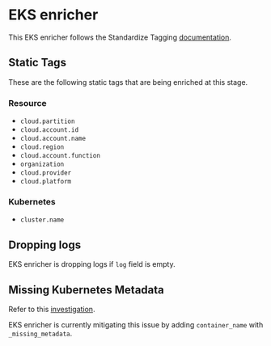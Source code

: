 # EKS enricher
This EKS enricher follows the Standardize Tagging [documentation](https://canvadev.atlassian.net/wiki/spaces/OB/pages/2869725127/Standardized+Telemetry+Tagging).


##  Static Tags
These are the following static tags that are being enriched at this stage.

### Resource 
- `cloud.partition`
- `cloud.account.id`
- `cloud.account.name`
- `cloud.region`
- `cloud.account.function`
- `organization`
- `cloud.provider`
- `cloud.platform`

### Kubernetes
- `cluster.name`

## Dropping logs
EKS enricher is dropping logs if `log` field is empty.

## Missing Kubernetes Metadata
Refer to this [investigation](https://docs.google.com/document/d/1vRCUKMeo6ypnAq34iwQN7LtDsXxmlj0aYEfRofwV7A4/edit?usp=sharing).

EKS enricher is currently mitigating this issue by adding `container_name` with `_missing_metadata`.
